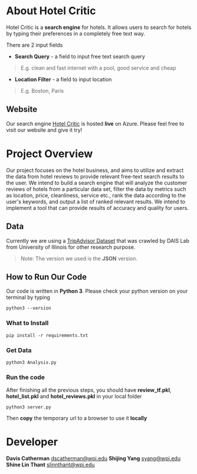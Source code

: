 # About Hotel Critic
Hotel Critic is a **search engine** for hotels. It allows users to search for hotels by typing their preferences in a completely free text way. 

There are 2 input fields
- **Search Query** - a field to input free text search query 
> E.g. clean and fast internet with a pool, good service and cheap
- **Location Filter** - a field to input location
> E.g. Boston, Paris

## Website 
Our search engine [Hotel Critic](https://hotelcritic.azurewebsites.net/) is hosted **live** on Azure. Please feel free to visit our website and give it try!

# Project Overview
Our project focuses on the hotel business, and aims to utilize and extract the data from hotel reviews to provide relevant free-text search results to the user. We intend to build a search engine that will analyze the customer reviews of hotels from a particular data set, filter the data by metrics such as location, price, cleanliness, service etc., rank the data according to the user's keywords, and output a list of ranked relevant results. We intend to implement a tool that can provide results of accuracy and quality for users.

## Data
Currently we are using a [TripAdvisor Dataset](http://times.cs.uiuc.edu/~wang296/Data/) that was crawled by DAIS Lab from University of Illinois for other research purpose. 
> Note: The version we used is the **JSON** version.
##  How to Run Our Code
Our code is written in **Python 3**. Please check your python version on your terminal by typing
```
python3 --version
```
### What to Install
```
pip install -r requirements.txt
```
### Get Data
```
python3 Analysis.py
```
### Run the code
After finishing all the previous steps, you should have **review_tf.pkl**, **hotel_list.pkl** and **hotel_reviews.pkl** in your local folder
```
python3 server.py
```
Then **copy** the temporary url to a browser to use it **locally**

# Developer
**Davis Catherman** dscatherman@wpi.edu
**Shijing Yang** syang@wpi.edu
**Shine Lin Thant** slinnthant@wpi.edu
